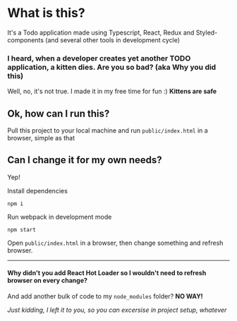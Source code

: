 # What is this?

It's a Todo application made using Typescript, React, Redux and Styled-components (and several other tools in development cycle)

### I heard, when a developer creates yet another TODO application, a kitten dies. Are you so bad? (aka Why you did this)

Well, no, it's not true. I made it in my free time for fun :)
**Kittens are safe**

## Ok, how can I run this?

Pull this project to your local machine and run `public/index.html` in a browser, simple as that

## Can I change it for my own needs?

Yep!

Install dependencies

```npm i```

Run webpack in development mode

```npm start```

Open `public/index.html` in a browser, then change something and refresh browser.

___
#### Why didn't you add React Hot Loader so I wouldn't need to refresh browser on every change?

And add another bulk of code to my `node_modules` folder? **NO WAY!**

_Just kidding, I left it to you, so you can excersise in project setup, whatever_